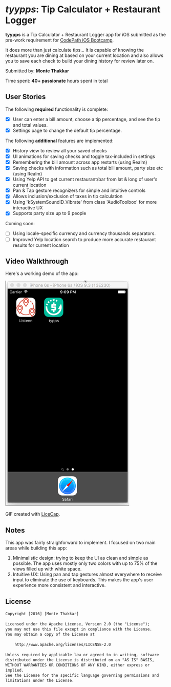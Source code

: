 # *tyypps*: Tip Calculator + Restaurant Logger

**tyypps** is a Tip Calculator + Restaurant Logger app for iOS submitted as the pre-work requirement for [CodePath iOS Bootcamp](http://codepath.com/iosbootcamp).

It does more than just calculate tips... It is capable of knowing the restaurant you are dining at based on your current location and also allows you to save each check to build your dining history for review later on. 

Submitted by: **Monte Thakkar**

Time spent: **40+ passionate** hours spent in total

## User Stories

The following **required** functionality is complete:
* [x] User can enter a bill amount, choose a tip percentage, and see the tip and total values.
* [x] Settings page to change the default tip percentage.

The following **additional** features are implemented:
* [x] History view to review all your saved checks
* [x] UI animations for saving checks and toggle tax-included in settings
* [x] Remembering the bill amount across app restarts (using Realm)
* [x] Saving checks with information such as total bill amount, party size etc (using Realm)
* [x] Using Yelp API to get current restaurant/bar from lat & long of user's current location
* [x] Pan & Tap gesture recognizers for simple and intuitive controls
* [x] Allows inclusion/exclusion of taxes in tip calculation
* [x] Using 'kSystemSoundID_Vibrate' from class 'AudioToolbox' for more interactive UX
* [x] Supports party size up to 9 people

Coming soon:
* [ ] Using locale-specific currency and currency thousands separators.
* [ ] Improved Yelp location search to produce more accurate restaurant results for current location

## Video Walkthrough 

Here's a working demo of the app:

![tyypps walkthrough](tyypps.gif)

GIF created with [LiceCap](http://www.cockos.com/licecap/).

## Notes

This app was fairly straighforward to implement. I focused on two main areas while building this app:

1. Minimalistic design: trying to keep the UI as clean and simple as possible. The app uses mostly only two colors with up to 75% of the views filled up with white space.
2. Intuitive UX: Using pan and tap gestures almost everywhere to receive input to eliminate the use of keyboards. This makes the app's user experience more consistent and interactive. 

## License

    Copyright [2016] [Monte Thakkar]

    Licensed under the Apache License, Version 2.0 (the "License");
    you may not use this file except in compliance with the License.
    You may obtain a copy of the License at

        http://www.apache.org/licenses/LICENSE-2.0

    Unless required by applicable law or agreed to in writing, software
    distributed under the License is distributed on an "AS IS" BASIS,
    WITHOUT WARRANTIES OR CONDITIONS OF ANY KIND, either express or implied.
    See the License for the specific language governing permissions and
    limitations under the License.
